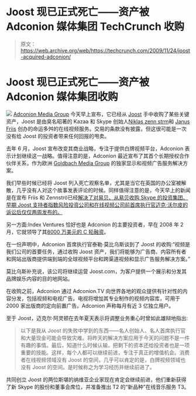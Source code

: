 # Joost 现已正式死亡——资产被 Adconion 媒体集团 TechCrunch 收购

> 原文：<https://web.archive.org/web/https://techcrunch.com/2009/11/24/joost-acquired-adconion/>

# Joost 现已正式死亡——资产被 Adconion 媒体集团收购

![](img/2e929ad32b4cb77ae0aa7d6b81f6a6f4.png) [Adconion Media Group](https://web.archive.org/web/20221007193549/http://www.adconion.com/) 今天早上宣布，它已经从 [Joost](https://web.archive.org/web/20221007193549/http://joost.com/) 手中收购了某些关键资产，Joost 是由臭名昭著的 Kazaa 和 Skype 创始人[Niklas zenn strm](https://web.archive.org/web/20221007193549/http://www.crunchbase.com/person/niklas-zennstrom)和 [Janus Friis](https://web.archive.org/web/20221007193549/http://www.crunchbase.com/person/janus-friis) 创办的命运多舛的在线视频服务。交易的条款没有披露，但这很可能是一次没有给 Joost 的投资者带来任何回报的甩卖。

去年 6 月，Joost 宣布改变其商业战略，专注于提供白牌视频平台，Adconion 表示计划继续这一战略。值得注意的是，Adconion 最近宣布了其首个长期授权合作伙伴关系，作为欧洲 [Goldbach Media Group](https://web.archive.org/web/20221007193549/http://www.goldbachmedia.ch/page.php?id=461&language=en) 的独家显示和视频广告服务解决方案。

我们早些时候已经将 Joost 列入死亡观察名单，尤其是当它在英国的办公室被解散，几乎没有人对这个故事发表评论的时候。同样值得注意的是，今天早上的新闻是在宣布 Friis 和 Zennströ已经[解决了对易贝、从易贝收购 Skype 的投资集团、早期 Joost 支持者指数风险投资公司和在线视频公司前首席执行官迈克·沃尔皮的诉讼后仅仅两周发布的。](https://web.archive.org/web/20221007193549/http://www.beta.techcrunch.com/2009/11/06/confirmed-skype-founders-settle-with-ebay-and-others-get-14-stake-in-skype-not-10/)

另一方面:Index Ventures 恰好也是 Adconion 的主要投资者，早在 2008 年 2 月，它就领导了其[8000 万美元的 C 轮融资](https://web.archive.org/web/20221007193549/http://www.reuters.com/article/pressRelease/idUS179111+25-Feb-2008+PRN20080225)。

在一份声明中，Adconion 首席执行官泰勒·莫比乌斯谈到了 Joost 的收购:“视频是我们公司的首要任务，通过收购 Joost 资产，我们将能够为广告商、内容所有者和网站出版商提供端到端的全球视频平台和跨渠道视频和显示广告服务解决方案。”

莫比乌斯补充说，该公司将继续运营 Joost.com，为客户提供一个展示和分发其品牌娱乐内容的目的地网站。

在收购之前，Adconion 通过 Adconion.TV 向世界各地的观众提供有针对性的内容分发，包括视频和电视广告。电视将增加其专业制作的视频内容库，可用于 2000 家出版商的定向前置广告。Adconion 声称每月有近 3 亿独立用户。

至于 Joost，迈克尔·阿灵顿在去年夏天表示将调整业务重心时曾如此雄辩地指出:

> 以下是我从 Joost 的失败中学到的东西——名人创始人、名人首席执行官和大量现金可能会导致灾难。将昨天的解决方案应用于今天的问题不是一件有趣的事情。最后，知道什么时候认输，把剩下的资本还给投资者也是一项重要的技能。这样，每个人都可以继续前进，专注于真正的增值机会。消费者在线视频领域没有 Joost 的空间，几乎可以肯定的是，白牌视频领域也没有 Joost 的空间。是时候称之为学习经历并继续前进了。

共同创立 Joost 的两位斯堪的纳维亚企业家现在肯定会继续前进，他们重新获得了新 Skype 的股份和董事会席位，并准备推出 T2 的“新品种”在线音乐服务 T3。